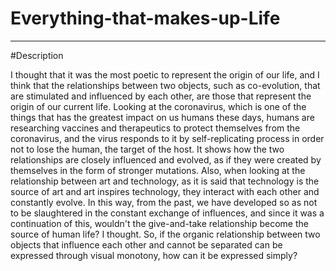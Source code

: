 # Everything-that-makes-up-Life

***

#Description

I thought that it was the most poetic to represent the origin of our life, and I think that the relationships between two objects, such as co-evolution, that are stimulated and influenced by each other, are those that represent the origin of our current life.
Looking at the coronavirus, which is one of the things that has the greatest impact on us humans these days, humans are researching vaccines and therapeutics to protect themselves from the coronavirus, and the virus responds to it by self-replicating process in order not to lose the human, the target of the host. It shows how the two relationships are closely influenced and evolved, as if they were created by themselves in the form of stronger mutations.
Also, when looking at the relationship between art and technology, as it is said that technology is the source of art and art inspires technology, they interact with each other and constantly evolve.
In this way, from the past, we have developed so as not to be slaughtered in the constant exchange of influences, and since it was a continuation of this, wouldn't the give-and-take relationship become the source of human life? I thought.
So, if the organic relationship between two objects that influence each other and cannot be separated can be expressed through visual monotony, how can it be expressed simply?
